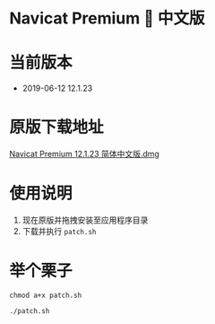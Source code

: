 # Navicat Premium 🦀 中文版

# 当前版本

 * 2019-06-12 12.1.23

# 原版下载地址

[Navicat Premium 12.1.23 简体中文版.dmg](http://download3.navicat.com/download/navicat121_premium_cs.dmg)

# 使用说明

1. 现在原版并拖拽安装至应用程序目录
2. 下载并执行 `patch.sh`

# 举个栗子

```
chmod a+x patch.sh

./patch.sh
```



